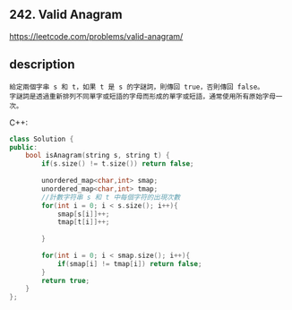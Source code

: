 ## 242. Valid Anagram

https://leetcode.com/problems/valid-anagram/

## description
```
給定兩個字串 s 和 t，如果 t 是 s 的字謎詞，則傳回 true，否則傳回 false。
字謎詞是透過重新排列不同單字或短語的字母而形成的單字或短語，通常使用所有原始字母一次。
```

C++:
```cpp
class Solution {
public:
    bool isAnagram(string s, string t) {
        if(s.size() != t.size()) return false;
        
        unordered_map<char,int> smap;
        unordered_map<char,int> tmap;
        //計數字符串 s 和 t 中每個字符的出現次數
        for(int i = 0; i < s.size(); i++){
            smap[s[i]]++;
            tmap[t[i]]++;
            
        }
        
        for(int i = 0; i < smap.size(); i++){
            if(smap[i] != tmap[i]) return false;
        }
        return true;
    }
};
```

